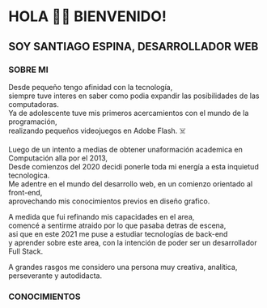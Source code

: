 # HOLA 👋🏼 BIENVENIDO!
## SOY SANTIAGO ESPINA, DESARROLLADOR WEB  

### SOBRE MI
Desde pequeño tengo afinidad con la tecnología,  
siempre tuve interes en saber como podia expandir las posibilidades de las computadoras.  
Ya de adolescente tuve mis primeros acercamientos con el mundo de la programación,  
realizando pequeños videojuegos en Adobe Flash. ☠️  

Luego de un intento a medias de obtener unaformación academica en Computación alla por el 2013,  
Desde comienzos del 2020 decidi ponerle toda mi energía a esta inquietud tecnologica.  
Me adentre en el mundo del desarrollo web, en un comienzo orientado al front-end,  
aprovechando mis conocimientos previos en diseño grafico.  

A medida que fui refinando mis capacidades en el area,  
comencé a sentirme atraido por lo que pasaba detras de escena,  
asi que en este 2021 me puse a estudiar tecnologías de back-end  
y aprender sobre este area, con la intención de poder ser un desarrollador Full Stack.

A grandes rasgos me considero una persona muy creativa, analítica, perseverante y autodidacta.

### CONOCIMIENTOS


